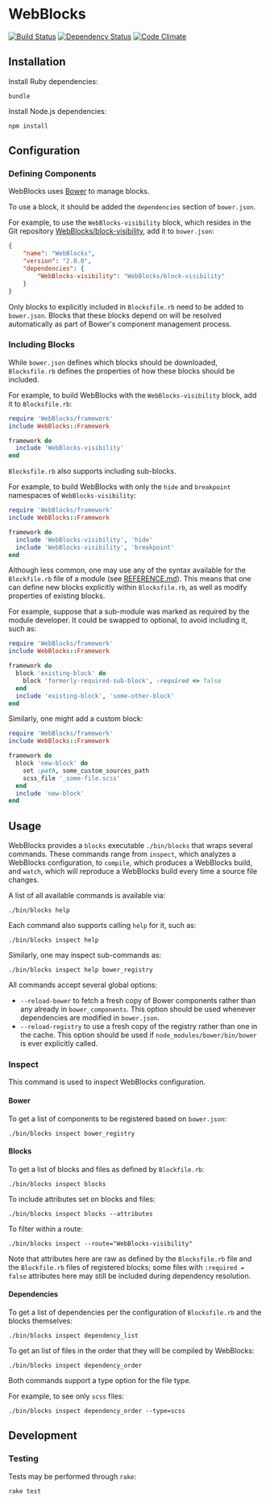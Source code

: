 # WebBlocks

[![Build Status](https://travis-ci.org/WebBlocks/WebBlocks.png)](https://travis-ci.org/WebBlocks/WebBlocks) [![Dependency Status](https://gemnasium.com/WebBlocks/WebBlocks.png)](https://gemnasium.com/WebBlocks/WebBlocks) [![Code Climate](https://codeclimate.com/github/WebBlocks/WebBlocks.png)](https://codeclimate.com/github/WebBlocks/WebBlocks)

## Installation

Install Ruby dependencies:

```
bundle
```

Install Node.js dependencies:

```
npm install
```

## Configuration

### Defining Components

WebBlocks uses [Bower](http://bower.io) to manage blocks.

To use a block, it should be added the `dependencies` section of `bower.json`.

For example, to use the `WebBlocks-visibility` block, which resides in the Git repository [WebBlocks/block-visibility](`https://github.com/WebBlocks/block-visibility`), add it to `bower.json`:

```json
{
    "name": "WebBlocks",
    "version": "2.0.0",
    "dependencies": {
        "WebBlocks-visibility": "WebBlocks/block-visibility"
    }
}
```

Only blocks to explicitly included in `Blocksfile.rb` need to be added to `bower.json`. Blocks that these blocks depend on will be resolved automatically as part of Bower's component management process.

### Including Blocks

While `bower.json` defines which blocks should be downloaded, `Blocksfile.rb` defines the properties of how these blocks should be included.

For example, to build WebBlocks with the `WebBlocks-visibility` block, add it to `Blocksfile.rb`:

```ruby
require 'WebBlocks/framework'
include WebBlocks::Framework

framework do
  include 'WebBlocks-visibility'
end
```

`Blocksfile.rb` also supports including sub-blocks.

For example, to build WebBlocks with only the `hide` and `breakpoint` namespaces of `WebBlocks-visibility`:

```ruby
require 'WebBlocks/framework'
include WebBlocks::Framework

framework do
  include 'WebBlocks-visibility', 'hide'
  include 'WebBlocks-visibility', 'breakpoint'
end
```

Although less common, one may use any of the syntax available for the `Blockfile.rb` file of a module (see [REFERENCE.md](REFERENCE.md)). This means that one can define new blocks explicitly within `Blocksfile.rb`, as well as modify properties of existing blocks.

For example, suppose that a sub-module was marked as required by the module developer. It could be swapped to optional, to avoid including it, such as:

```ruby
require 'WebBlocks/framework'
include WebBlocks::Framework

framework do
  block 'existing-block' do
    block 'formerly-required-sub-block', :required => false
  end
  include 'existing-block', 'some-other-block'
end
```

Similarly, one might add a custom block:

```ruby
require 'WebBlocks/framework'
include WebBlocks::Framework

framework do
  block 'new-block' do
    set :path, some_custom_sources_path
    scss_file '_some-file.scss'
  end
  include 'new-block'
end
```

## Usage

WebBlocks provides a `blocks` executable `./bin/blocks` that wraps several commands. These commands range from `inspect`, which analyzes a WebBlocks configuration, to `compile`, which produces a WebBlocks build, and `watch`, which will reproduce a WebBlocks build every time a source file changes.

A list of all available commands is available via:

```
./bin/blocks help
```

Each command also supports calling `help` for it, such as:

```
./bin/blocks inspect help
```

Similarly, one may inspect sub-commands as:

```
./bin/blocks inspect help bower_registry
```

All commands accept several global options:

* `--reload-bower` to fetch a fresh copy of Bower components rather than any already in `bower_components`. This option should be used whenever dependencies are modified in `bower.json`.
* `--reload-registry` to use a fresh copy of the registry rather than one in the cache. This option should be used if `node_modules/bower/bin/bower` is ever explicitly called.

### Inspect

This command is used to inspect WebBlocks configuration.

#### Bower

To get a list of components to be registered based on `bower.json`:

```
./bin/blocks inspect bower_registry
```

#### Blocks

To get a list of blocks and files as defined by `Blockfile.rb`:

```
./bin/blocks inspect blocks
```

To include attributes set on blocks and files:

```
./bin/blocks inspect blocks --attributes
```

To filter within a route:

```
./bin/blocks inspect --route="WebBlocks-visibility"
```

Note that attributes here are raw as defined by the `Blocksfile.rb` file and the `Blockfile.rb` files of registered blocks; some files with `:required = false` attributes here may still be included during dependency resolution.

#### Dependencies

To get a list of dependencies per the configuration of `Blocksfile.rb` and the blocks themselves:

```
./bin/blocks inspect dependency_list
```

To get an list of files in the order that they will be compiled by WebBlocks:

```
./bin/blocks inspect dependency_order
```

Both commands support a type option for the file type.

For example, to see only `scss` files:

```
./bin/blocks inspect dependency_order --type=scss
```

## Development

### Testing

Tests may be performed through `rake`:

```
rake test
```